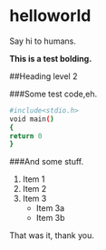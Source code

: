 # helloworld
Say hi to humans.


**This is a test bolding.**

##Heading level 2

###Some test code,eh.
```bash
#include<stdio.h>
void main()
{ 
return 0
}
```

###And some stuff.

1. Item 1
2. Item 2
3. Item 3
   * Item 3a
   * Item 3b

That was it, thank you.
